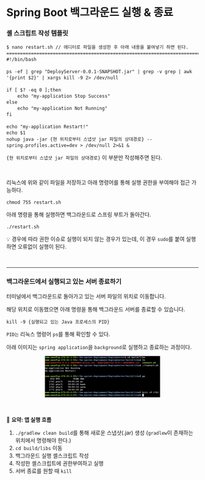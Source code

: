 # Spring Boot 백그라운드 실행 & 종료

### 셸 스크립트 작성 템플릿

```
$ nano restart.sh // 에디터로 파일을 생성한 후 아래 내용을 붙여넣기 하면 된다.
================================================================================
#!/bin/bash

ps -ef | grep "DeployServer-0.0.1-SNAPSHOT.jar" | grep -v grep | awk '{print $2}' | xargs kill -9 2> /dev/null

if [ $? -eq 0 ];then
    echo "my-application Stop Success"
else
    echo "my-application Not Running"
fi

echo "my-application Restart!"
echo $1
nohup java -jar {현 위치로부터 스냅샷 jar 파일의 상대경로} --spring.profiles.active=dev > /dev/null 2>&1 &
```

`{현 위치로부터 스냅샷 jar 파일의 상대경로}` 이 부분만 작성해주면 된다.

<br>

리눅스에 위와 같이 파일을 저장하고 아래 명령어를 통해 실행 권한을 부여해야 접근 가능하다.

```
chmod 755 restart.sh
```

아래 명령을 통해 실행하면 백그라운드로 스프링 부트가 돌아간다.

```
./restart.sh
```

💡 경우에 따라 권한 이슈로 실행이 되지 않는 경우가 있는데, 이 경우 `sudo`를 붙여 실행하면 오류없이 실행이 된다.

<br>

---

### 백그라운드에서 실행되고 있는 서버 종료하기

터미널에서 백그라운드로 돌아가고 있는 서버 파일의 위치로 이동합니다.

해당 위치로 이동했으면 아래 명령을 통해 백그라운드 서버를 종료할 수 있습니다.
```
kill -9 {실행되고 있는 Java 프로세스의 PID}
```

`PID는` 리눅스 명령어 `ps`를 통해 확인할 수 있다.

아래 이미지는 `spring application`을 `background`로 실행하고 종료하는 과정이다.
<p align="center"><img src="../images/Spring/bgRun.png" width=60% height=20%></p>

<br>


📝 **요약: 앱 실행 흐름**

1. `./gradlew clean build`를 통해 새로운 스냅샷(.jar) 생성 (`gradlew`이 존재하는 위치에서 명령해야 한다.)
2. `cd build/libs` 이동
3. 백그라운드 실행 셸스크립트 작성
4. 작성한 셸스크립트에 권한부여하고 실행
5. 서버 종료를 원할 때 `kill`